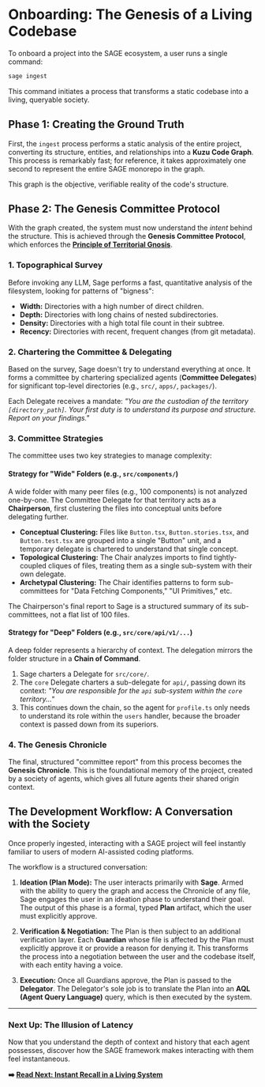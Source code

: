 # Onboarding: The Genesis of a Living Codebase

To onboard a project into the SAGE ecosystem, a user runs a single command:

```bash
sage ingest
```

This command initiates a process that transforms a static codebase into a living, queryable society.

## Phase 1: Creating the Ground Truth

First, the `ingest` process performs a static analysis of the entire project, converting its structure, entities, and relationships into a **Kuzu Code Graph**. This process is remarkably fast; for reference, it takes approximately one second to represent the entire SAGE monorepo in the graph.

This graph is the objective, verifiable reality of the code's structure.

## Phase 2: The Genesis Committee Protocol

With the graph created, the system must now understand the *intent* behind the structure. This is achieved through the **Genesis Committee Protocol**, which enforces the **[Principle of Territorial Gnosis](../principles/Territorial-Gnosis.md)**.

### 1. Topographical Survey

Before invoking any LLM, Sage performs a fast, quantitative analysis of the filesystem, looking for patterns of "bigness":

-   **Width:** Directories with a high number of direct children.
-   **Depth:** Directories with long chains of nested subdirectories.
-   **Density:** Directories with a high total file count in their subtree.
-   **Recency:** Directories with recent, frequent changes (from git metadata).

### 2. Chartering the Committee & Delegating

Based on the survey, Sage doesn't try to understand everything at once. It forms a committee by chartering specialized agents (**Committee Delegates**) for significant top-level directories (e.g., `src/`, `apps/`, `packages/`).

Each Delegate receives a mandate: *"You are the custodian of the territory `[directory_path]`. Your first duty is to understand its purpose and structure. Report on your findings."*

### 3. Committee Strategies

The committee uses two key strategies to manage complexity:

#### Strategy for "Wide" Folders (e.g., `src/components/`)

A wide folder with many peer files (e.g., 100 components) is not analyzed one-by-one. The Committee Delegate for that territory acts as a **Chairperson**, first clustering the files into conceptual units before delegating further.

-   **Conceptual Clustering:** Files like `Button.tsx`, `Button.stories.tsx`, and `Button.test.tsx` are grouped into a single "Button" unit, and a temporary delegate is chartered to understand that single concept.
-   **Topological Clustering:** The Chair analyzes imports to find tightly-coupled cliques of files, treating them as a single sub-system with their own delegate.
-   **Archetypal Clustering:** The Chair identifies patterns to form sub-committees for "Data Fetching Components," "UI Primitives," etc.

The Chairperson's final report to Sage is a structured summary of its sub-committees, not a flat list of 100 files.

#### Strategy for "Deep" Folders (e.g., `src/core/api/v1/...`)

A deep folder represents a hierarchy of context. The delegation mirrors the folder structure in a **Chain of Command**.

1.  Sage charters a Delegate for `src/core/`.
2.  The `core` Delegate charters a sub-delegate for `api/`, passing down its context: *"You are responsible for the `api` sub-system within the `core` territory..."*
3.  This continues down the chain, so the agent for `profile.ts` only needs to understand its role within the `users` handler, because the broader context is passed down from its superiors.

### 4. The Genesis Chronicle

The final, structured "committee report" from this process becomes the **Genesis Chronicle**. This is the foundational memory of the project, created by a society of agents, which gives all future agents their shared origin context.

## The Development Workflow: A Conversation with the Society

Once properly ingested, interacting with a SAGE project will feel instantly familiar to users of modern AI-assisted coding platforms.

The workflow is a structured conversation:

1.  **Ideation (Plan Mode):** The user interacts primarily with **Sage**. Armed with the ability to query the graph and access the Chronicle of any file, Sage engages the user in an ideation phase to understand their goal. The output of this phase is a formal, typed **Plan** artifact, which the user must explicitly approve.

2.  **Verification & Negotiation:** The Plan is then subject to an additional verification layer. Each **Guardian** whose file is affected by the Plan must explicitly approve it or provide a reason for denying it. This transforms the process into a negotiation between the user and the codebase itself, with each entity having a voice.

3.  **Execution:** Once all Guardians approve, the Plan is passed to the **Delegator**. The Delegator's sole job is to translate the Plan into an **AQL (Agent Query Language)** query, which is then executed by the system.

---

### Next Up: The Illusion of Latency

Now that you understand the depth of context and history that each agent possesses, discover how the SAGE framework makes interacting with them feel instantaneous.

**➡️ [Read Next: Instant Recall in a Living System](./Instant-Recall.md)**
